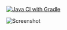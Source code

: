 [![Java CI with Gradle](https://github.com/Ac9I-Fedulova/Hw_patterns-task-1/actions/workflows/gradle.yml/badge.svg)](https://github.com/Ac9I-Fedulova/Hw_patterns-task-1/actions/workflows/gradle.yml)

![Screenshot](https://github.com/user-attachments/assets/8cfc60af-2fbf-4a04-9a67-2dc03b217c6d)
